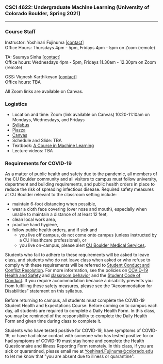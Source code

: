 ### CSCI 4622: Undergraduate Machine Learning (University of Colorado Boulder, Spring 2021)
***


### Course Staff

Instructor: Yoshinari Fujinuma [\[contact\]](mailto:Yoshinari.Fujinuma@colorado.edu)   
Office Hours: Thursdays 4pm - 5pm, Fridays 4pm - 5pm on Zoom (remote)

TA: Saumya Sinha [\[contact\]](mailto:Saumya.Sinha@colorado.edu)    
Office hours: Wednesdays 4pm - 5pm, Fridays 11.30am - 12.30pm on Zoom (remote)

GSS: Vignesh Karthikeyan [\[contact\]](mailto:Vignesh.Karthikeyan@colorado.edu)  
Office hours: TBA

All Zoom links are available on Canvas.

### Logistics

* Location and time: Zoom (link available on Canvas) 10:20-11:10am on Mondays, Wednesdays, and Fridays
* [Syllabus](https://github.com/akkikiki/CSCI-4622-Machine-Learning-sp21/blob/main/info/syllabus.md)
* [Piazza](https://piazza.com/class/kjwy1mjifop501)
* [Canvas](https://canvas.colorado.edu/courses/71729)
* Schedule and Slide: TBA
* Textbook: [A Course in Machine Learning](http://ciml.info/)
* Lecture videos: TBA


### Requirements for COVID-19

As a matter of public health and safety due to the pandemic, all members of the CU Boulder community and all visitors to campus must follow university, department and building requirements, and public health orders in place to reduce the risk of spreading infectious disease. Required safety measures at CU Boulder relevant to the classroom setting include:

* maintain 6-foot distancing when possible,
* wear a cloth face covering (over nose and mouth), especially when unable to maintain a distance of at least 12 feet,
* clean local work area,
* practice hand hygiene,
* follow public health orders, and if sick and
	* you live off campus, do not come onto campus (unless instructed by a CU Healthcare professional), or
	* you live on-campus, please alert [CU Boulder Medical Services](https://www.colorado.edu/healthcenter/coronavirus-updates/symptoms-and-what-do-if-you-feel-sick).

Students who fail to adhere to these requirements will be asked to leave class, and students who do not leave class when asked or who refuse to comply with these requirements will be referred to [Student Conduct and Conflict Resolution](https://www.colorado.edu/sccr/). For more information, see the policies on [COVID-19 Health and Safety](https://www.colorado.edu/policies/covid-19-health-and-safety-policy) and [classroom behavior](http://www.colorado.edu/policies/student-classroom-and-course-related-behavior) and the [Student Code of Conduct](http://www.colorado.edu/osccr/). If you require accommodation because a disability
prevents you from fulfilling these safety measures, please see the “Accommodation for Disabilities” statement on this syllabus.


Before returning to campus, all students must complete the COVID-19 Student Health and Expectations Course. Before coming on to campus each day, all students are required to complete a Daily Health Form. In this class, you may be reminded of the responsibility to complete the Daily Health Form and given time during class to complete it.

Students who have tested positive for COVID-19, have symptoms of COVID-19, or have had close contact with someone who has tested positive for or had symptoms of COVID-19 must stay home and complete the Health Questionnaire and Illness Reporting Form remotely. In this class, if you are sick or quarantined, please email me at Yoshinari.Fujinuma@colorado.edu to let me know that "you are absent due to illness or quarantine".
